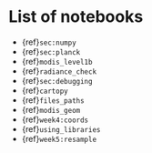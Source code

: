 # List of notebooks

* {ref}`sec:numpy`
* {ref}`sec:planck`
* {ref}`modis_level1b`
* {ref}`radiance_check`
* {ref}`sec:debugging`
* {ref}`cartopy`
* {ref}`files_paths`
* {ref}`modis_geom`
* {ref}`week4:coords`
* {ref}`using_libraries`
* {ref}`week5:resample`
